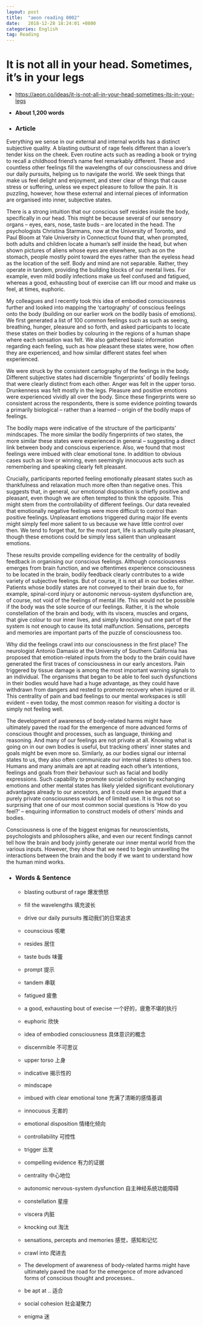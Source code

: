 ```yaml
---
layout: post
title:  "aeon reading 0002"
date:   2018-12-28 18:24:01 +0800
categories: English
tag: Reading
---
```


# It is not all in your head. Sometimes, it’s in your legs

- https://aeon.co/ideas/it-is-not-all-in-your-head-sometimes-its-in-your-legs

- **About 1,200 words**

- ### Article

Everything we sense in our external and internal worlds has a distinct subjective quality. A blasting outburst of rage feels different than a lover’s tender kiss on the cheek. Even routine acts such as reading a book or trying to recall a childhood friend’s name feel remarkably different. These and countless other feelings fill the wavelengths of our consciousness and drive our daily pursuits, helping us to navigate the world. We seek things that make us feel delight and enjoyment, and steer clear of things that cause stress or suffering, unless we expect pleasure to follow the pain. It is puzzling, however, how these external and internal pieces of information are organised into inner, subjective states.

There is a strong intuition that our conscious self resides inside the body, specifically in our head. This might be because several of our sensory organs – eyes, ears, nose, taste buds – are located in the head. The psychologists Christina Starmans, now at the University of Toronto, and Paul Bloom at Yale University in Connecticut found that, when prompted, both adults and children locate a human’s self inside the head, but when shown pictures of aliens whose eyes are elsewhere, such as on the stomach, people mostly point toward the eyes rather than the eyeless head as the location of the self. Body and mind are not separable. Rather, they operate in tandem, providing the building blocks of our mental lives. For example, even mild bodily infections make us feel confused and fatigued, whereas a good, exhausting bout of exercise can lift our mood and make us feel, at times, euphoric.

My colleagues and I recently took this idea of embodied consciousness further and looked into mapping the ‘cartography’ of conscious feelings onto the body (building on our earlier work on the bodily basis of emotions). We first generated a list of 100 common feelings such as such as seeing, breathing, hunger, pleasure and so forth, and asked participants to locate these states on their bodies by colouring in the regions of a human shape where each sensation was felt. We also gathered basic information regarding each feeling, such as how pleasant these states were, how often they are experienced, and how similar different states feel when experienced.

We were struck by the consistent cartography of the feelings in the body. Different subjective states had discernible ‘fingerprints’ of bodily feelings that were clearly distinct from each other. Anger was felt in the upper torso. Drunkenness was felt mostly in the legs. Pleasure and positive emotions were experienced vividly all over the body. Since these fingerprints were so consistent across the respondents, there is some evidence pointing towards a primarily biological – rather than a learned – origin of the bodily maps of feelings.

The bodily maps were indicative of the structure of the participants’ mindscapes. The more similar the bodily fingerprints of two states, the more similar these states were experienced in general – suggesting a direct link between body and conscious experience. Also, we found that most feelings were imbued with clear emotional tone. In addition to obvious cases such as love or winning, even seemingly innocuous acts such as remembering and speaking clearly felt pleasant.

Crucially, participants reported feeling emotionally pleasant states such as thankfulness and relaxation much more often than negative ones. This suggests that, in general, our emotional disposition is chiefly positive and pleasant, even though we are often tempted to think the opposite. This might stem from the controllability of different feelings. Our data revealed that emotionally negative feelings were more difficult to control than positive feelings. Unpleasant emotions triggered during major life events might simply feel more salient to us because we have little control over then. We tend to forget that, for the most part, life is actually quite pleasant, though these emotions could be simply less salient than unpleasant emotions.

These results provide compelling evidence for the centrality of bodily feedback in organising our conscious feelings. Although consciousness emerges from brain function, and we oftentimes experience consciousness to be located in the brain, bodily feedback clearly contributes to a wide variety of subjective feelings. But of course, it is not all in our bodies either. Patients whose bodily states are not conveyed to their brain due to, for example, spinal-cord injury or autonomic nervous-system dysfunction are, of course, not void of the feelings of mental life. This would not be possible if the body was the sole source of our feelings. Rather, it is the whole constellation of the brain and body, with its viscera, muscles and organs, that give colour to our inner lives, and simply knocking out one part of the system is not enough to cause its total malfunction. Sensations, percepts and memories are important parts of the puzzle of consciousness too.

Why did the feelings crawl into our consciousness in the first place? The neurologist Antonio Damasio at the University of Southern California has proposed that emotion-related inputs from the body to the brain could have generated the first traces of consciousness in our early ancestors. Pain triggered by tissue damage is among the most important warning signals to an individual. The organisms that began to be able to feel such dysfunctions in their bodies would have had a huge advantage, as they could have withdrawn from dangers and rested to promote recovery when injured or ill. This centrality of pain and bad feelings to our mental workspaces is still evident – even today, the most common reason for visiting a doctor is simply not feeling well.

The development of awareness of body-related harms might have ultimately paved the road for the emergence of more advanced forms of conscious thought and processes, such as language, thinking and reasoning. And many of our feelings are not private at all. Knowing what is going on in our own bodies is useful, but tracking others’ inner states and goals might be even more so. Similarly, as our bodies signal our internal states to us, they also often communicate our internal states to others too. Humans and many animals are apt at reading each other’s intentions, feelings and goals from their behaviour such as facial and bodily expressions. Such capability to promote social cohesion by exchanging emotions and other mental states has likely yielded significant evolutionary advantages already to our ancestors, and it could even be argued that a purely private consciousness would be of limited use. It is thus not so surprising that one of our most common social questions is ‘How do you feel?’ – enquiring information to construct models of others’ minds and bodies.

Consciousness is one of the biggest enigmas for neuroscientists, psychologists and philosophers alike, and even our recent findings cannot tell how the brain and body jointly generate our inner mental world from the various inputs. However, they show that we need to begin unravelling the interactions between the brain and the body if we want to understand how the human mind works.


- ### Words & Sentence


  - blasting outburst of rage 爆发愤怒

  - fill the wavelengths 填充波长

  - drive our daily pursuits 推动我们的日常追求

  - counscious 咳嗽

  - resides 居住

  - taste buds 味蕾

  - prompt 提示

  - tandem 串联

  - fatigued 疲惫

  - a good, exhausting bout of execise 一个好的，疲惫不堪的执行

  - euphoric 欣快

  - idea of embodied consciousness 具体意识的概念

  - discenrnible 不可思议

  - upper torso 上身

  - indicative 揭示性的

  - mindscape 

  - imbued with clear emotional tone 充满了清晰的感情基调

  - innocuous 无害的

  - emotional disposition 情绪化倾向

  - controllability 可控性

  - trigger 出发

  - compelling evidence 有力的证据

  - centrality 中心地位

  - autonomic nervous-system dysfunction 自主神经系统功能障碍

  - constellation 星座

  - viscera 内脏

  - knocking out 淘汰

  - sensations, percepts and memories 感觉，感知和记忆

  - crawl into 爬进去

  - The development of awareness of body-related harms might have ultimately paved the road for the emergence of more advanced forms of conscious thought and processes..

  - be apt at ..  适合

  - social cohesion 社会凝聚力

  - enigma 迷

